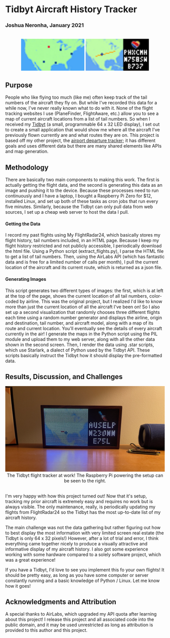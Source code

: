 <h1>Tidbyt Aircraft History Tracker</h1>
<h3>Joshua Neronha, January 2021</h3>
<br>
<center>
<img src="render/display.webp" height = 100></img>
<img src="render/display_beta.webp" height = 100></img>
</center>
<h2>Purpose</h2>
<p>People who like flying too much (like me) often keep track of the tail numbers of the aircraft they fly on. But while I've recorded this data for a while now, I've never really known what to do with it. None of the flight tracking websites I use (PlaneFinder, FlightAware, etc.) allow you to see a map of current aircraft locations from a list of tail numbers. So when I received my <a href="https://tidbyt.com">Tidbyt</a> (a small, programmable 64 x 32 LED display), I set out to create a small application that would show me where all the aircraft I've previously flown currently are and what routes they are on. This project is based off my other project, the <a href="https://github.com/joshuaneronha/Tidbyt-Flight-Tracker">airport departure tracker</a>; it has different goals and uses different data but there are many shared elements like APIs and map generation.</p>

<h2>Methodology</h2>
<p>There are basically two main components to making this work. The first is actually getting the flight data, and the second is generating this data as an image and pushing it to the device. Because these processes need to run continuously and I have a laptop, I bought a Raspberry Pi Zero for $12, installed Linux, and set up both of these tasks as cron jobs that run every five minutes. Similarly, because the Tidbyt can only pull data from web sources, I set up a cheap web server to host the data I pull.</p>

<h4>Getting the Data</h4>
<p>I record my past flights using My FlightRadar24, which basically stores my flight history, tail numbers included, in an HTML page. Because I keep my flight history restricted and not publicly accessible, I periodically download the html file. Using a Python script (extract_flights.py), I parse the HTML file to get a list of tail numbers. Then, using the AirLabs API (which has fantastic data and is free for a limited number of calls per month), I pull the current location of the aircraft and its current route, which is returned as a json file.</p>

<h4>Generating Images</h4>
<p>This script generates two different types of images: the first, which is at left at the top of the page, shows the current location of all tail numbers, color-coded by airline. This was the original project, but I realized I'd like to know more than just the current location of all the aircraft I've been on! So I also set up a second visualization that randomly chooses three different flights each time using a random number generator and displays the airline, origin and destination, tail number, and aircraft model, along with a map of its route and current location. You'll eventually see the details of every aircraft currently in the air! I generate the maps in the Python script using the PIL module and upload them to my web server, along with all the other data shown in the second screen. Then, I render the data using .star scripts, which use Starlark, a dialect of Python used by the Tidbyt API. These scripts basically instruct the Tidbyt how it should display the pre-formatted data.</p>

<h2>Results, Discussion, and Challenges</h2>
<center><img src = "resources/inuse.png"</img>The Tidbyt flight tracker at work! The Raspberry Pi powering the setup can be seen to the right.</center>
<br>
<p>I'm very happy with how this project turned out! Now that it's setup, tracking my prior aircraft is extremely easy and requires no work but is always visible. The only maintenance, really, is periodically updating my flights from FlightRadar24 so the Tidbyt has the most up-to-date list of my aircraft history.</p>
<p>The main challenge was not the data gathering but rather figuring out how to best display the most information with very limited screen real estate (the Tidbyt is only 64 x 32 pixels!) However, after a lot of trial and error, I think everything came together nicely to produce a visually attractive and informative display of my aircraft history. I also got some experience working with some hardware compared to a solely software project, which was a great experience!</p>
<p>If you have a Tidbyt, I'd love to see you implement this fo your own flights! It should be pretty easy, as long as you have some computer or server constantly running and a basic knowledge of Python / Linux. Let me know how it goes!</p>

<h2>Acknowledgments and Attribution</h2>
<p>A special thanks to AirLabs, which upgraded my API quota after learning about this project! I release this project and all associated code into the public domain, and it may be used unrestricted as long as attribution is provided to this author and this project.
